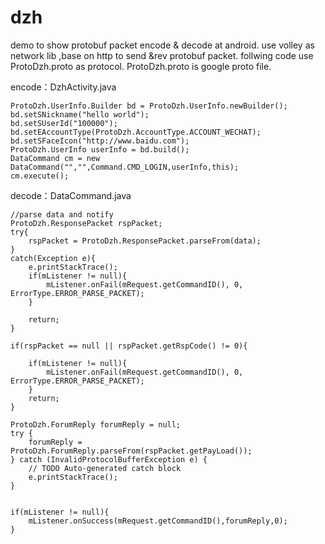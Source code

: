 # dzh
demo to show protobuf packet encode & decode at android.
use volley as network lib ,base on http to send &rev protobuf packet.
follwing code use ProtoDzh.proto as protocol.
ProtoDzh.proto is google proto file.






encode：DzhActivity.java

	ProtoDzh.UserInfo.Builder bd = ProtoDzh.UserInfo.newBuilder();
	bd.setSNickname("hello world");
	bd.setSUserId("100000");
	bd.setEAccountType(ProtoDzh.AccountType.ACCOUNT_WECHAT);
	bd.setSFaceIcon("http://www.baidu.com");
	ProtoDzh.UserInfo userInfo = bd.build();
	DataCommand cm = new DataCommand("","",Command.CMD_LOGIN,userInfo,this);
	cm.execute();


decode：DataCommand.java

	//parse data and notify
	ProtoDzh.ResponsePacket rspPacket;
	try{
		rspPacket = ProtoDzh.ResponsePacket.parseFrom(data);
	}
	catch(Exception e){
		e.printStackTrace();
		if(mListener != null){
			mListener.onFail(mRequest.getCommandID(), 0, ErrorType.ERROR_PARSE_PACKET);
		}
		
		return;
	}
	
	if(rspPacket == null || rspPacket.getRspCode() != 0){
		
		if(mListener != null){
			mListener.onFail(mRequest.getCommandID(), 0, ErrorType.ERROR_PARSE_PACKET);
		}
		return;
	}
	
	ProtoDzh.ForumReply forumReply = null;
	try {
		forumReply = ProtoDzh.ForumReply.parseFrom(rspPacket.getPayLoad());
	} catch (InvalidProtocolBufferException e) {
		// TODO Auto-generated catch block
		e.printStackTrace();
	}
	
	
	if(mListener != null){
		mListener.onSuccess(mRequest.getCommandID(),forumReply,0);
	}
